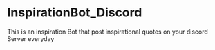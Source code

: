 # InspirationBot_Discord

This is an inspiration Bot that post inspirational quotes on your discord Server everyday
